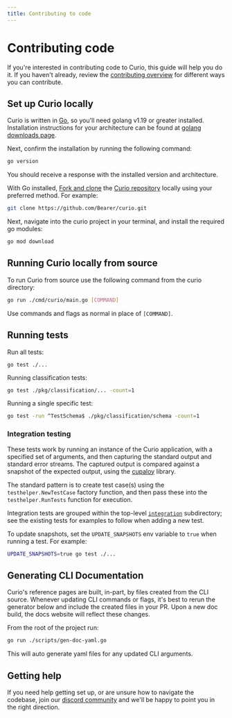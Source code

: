```yaml
---
title: Contributing to code
---
```


# Contributing code

If you're interested in contributing code to Curio, this guide will help you do it. If you haven't already, review the [contributing overview](/contributing/) for different ways you can contribute.

## Set up Curio locally

Curio is written in [Go](https://www.go.dev), so you'll need golang v1.19 or greater installed. Installation instructions for your architecture can be found at [golang downloads page](https://go.dev/dl/).

Next, confirm the installation by running the following command:

```bash
go version
```

You should receive a response with the installed version and architecture.

With Go installed, [Fork and clone](https://docs.github.com/en/get-started/quickstart/contributing-to-projects) the [Curio repository](https://github.com/Bearer/curio) locally using your preferred method. For example:

```bash
git clone https://github.com/Bearer/curio.git
```

Next, navigate into the curio project in your terminal, and install the required go modules:

```bash
go mod download
```

## Running Curio locally from source

To run Curio from source use the following command from the curio directory:

```bash
go run ./cmd/curio/main.go [COMMAND]
```
Use commands and flags as normal in place of `[COMMAND]`.

## Running tests

Run all tests:

``` shell
go test ./...
```

Running classification tests:

```bash
go test ./pkg/classification/... -count=1
```

Running a single specific test:

```bash
go test -run ^TestSchema$ ./pkg/classification/schema -count=1
```

### Integration testing

These tests work by running an instance of the Curio application, with a
specified set of arguments, and then capturing the standard output and standard
error streams. The captured output is compared against a snapshot of the
expected output, using the [cupaloy](https://github.com/bradleyjkemp/cupaloy)
library.

The standard pattern is to create test case(s) using the
`testhelper.NewTestCase` factory function, and then pass these into the
`testhelper.RunTests` function for execution.

Integration tests are grouped within the top-level
[`integration`](/integration) subdirectory; see the existing tests for examples
to follow when adding a new test.

To update snapshots, set the `UPDATE_SNAPSHOTS` env variable to `true` when running a test. For example:

```bash
UPDATE_SNAPSHOTS=true go test ./...
```

## Generating CLI Documentation

Curio's reference pages are built, in-part, by files created from the CLI source. Whenever updating CLI commands or flags, it's best to rerun the generator below and include the created files in your PR. Upon a new doc build, the docs website will reflect these changes.

From the root of the project run:

```bash
go run ./scripts/gen-doc-yaml.go
```

This will auto generate yaml files for any updated CLI arguments.

## Getting help

If you need help getting set up, or are unsure how to navigate the codebase, join our [discord community](https://discord.gg/eaHZBJUXRF) and we'll be happy to point you in the right direction.